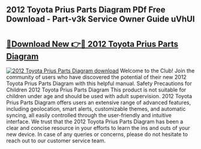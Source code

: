 ## 2012 Toyota Prius Parts Diagram PDf Free Download - Part-v3k Service Owner Guide uVhUI

# <h2><a href="http://dfq432j.blite.top/?on=2012+Toyota+Prius+Parts+Diagram">🔗Download New 👉🔴 2012 Toyota Prius Parts Diagram</a></h2>

[![2012 Toyota Prius Parts Diagram download](https://i.imgur.com/lujVjoI.png)](http://dfq432j.blite.top/?on=2012+Toyota+Prius+Parts+Diagram)
Welcome to the Club! Join the community of users who have discovered the potential of their new 2012 Toyota Prius Parts Diagram with this helpful manual. Safety Precautions for Children 2012 Toyota Prius Parts Diagram This product is not suitable for children under age and should be used with adult supervision. 2012 Toyota Prius Parts Diagram offers users an extensive range of advanced features, including geolocation, smart alerts, customizable themes, and automatic syncing, all easily controlled through the user-friendly and intuitive interface. We trust that the 2012 Toyota Prius Parts Diagram has been a clear and concise resource in your efforts to learn the ins and outs of your new device. In case of any queries or concerns, please do not hesitate to reach out to our customer service team.
